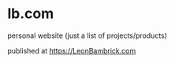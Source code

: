 # lb.com

personal website (just a list of projects/products)

published at https://LeonBambrick.com

